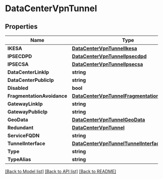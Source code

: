 # DataCenterVpnTunnel

## Properties

Name | Type | Description | Notes
------------ | ------------- | ------------- | -------------
**IKESA** | [**DataCenterVpnTunnelIkesa**](data_center_vpn_tunnel_IKESA.md) |  | [optional] 
**IPSECDPD** | [**DataCenterVpnTunnelIpsecdpd**](data_center_vpn_tunnel_IPSECDPD.md) |  | [optional] 
**IPSECSA** | [**DataCenterVpnTunnelIpsecsa**](data_center_vpn_tunnel_IPSECSA.md) |  | [optional] 
**DataCenterLinkIp** | **string** |  | [optional] 
**DataCenterPublicIp** | **string** |  | [optional] 
**Disabled** | **bool** |  | [optional] 
**FragmentationAvoidance** | [**DataCenterVpnTunnelFragmentationAvoidance**](data_center_vpn_tunnel_fragmentationAvoidance.md) |  | [optional] 
**GatewayLinkIp** | **string** |  | [optional] 
**GatewayPublicIp** | **string** |  | [optional] 
**GeoData** | [**DataCenterVpnTunnelGeoData**](data_center_vpn_tunnel_geoData.md) |  | [optional] 
**Redundant** | [**DataCenterVpnTunnel**](data_center_vpn_tunnel.md) |  | [optional] 
**ServiceFQDN** | **string** |  | [optional] 
**TunnelInterface** | [**DataCenterVpnTunnelTunnelInterface**](data_center_vpn_tunnel_tunnelInterface.md) |  | [optional] 
**Type** | **string** |  | [optional] 
**TypeAlias** | **string** |  | [optional] 

[[Back to Model list]](../README.md#documentation-for-models) [[Back to API list]](../README.md#documentation-for-api-endpoints) [[Back to README]](../README.md)


